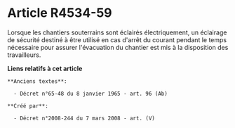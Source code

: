 # Article R4534-59

Lorsque les chantiers souterrains sont éclairés électriquement, un éclairage de sécurité destiné à être utilisé en cas
d'arrêt du courant pendant le temps nécessaire pour assurer l'évacuation du chantier est mis à la disposition des
travailleurs.

**Liens relatifs à cet article**

	**Anciens textes**:

	  - Décret n°65-48 du 8 janvier 1965 - art. 96 (Ab)

	**Créé par**:

	  - Décret n°2008-244 du 7 mars 2008 - art. (V)
